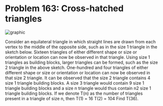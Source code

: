 # Problem 163: Cross-hatched triangles

![graphic](img163.gif)

Consider an equilateral triangle in which straight lines are drawn from
each vertex to the middle of the opposite side, such as in the size 1
triangle in the sketch below. Sixteen triangles of either different
shape or size or orientation or location can now be observed in that
triangle. Using size 1 triangles as building blocks, larger triangles
can be formed, such as the size 2 triangle in the above sketch.
One-hundred and four triangles of either different shape or size or
orientation or location can now be observed in that size 2 triangle. It
can be observed that the size 2 triangle contains 4 size 1 triangle
building blocks. A size 3 triangle would contain 9 size 1 triangle
building blocks and a size n triangle would thus contain n2 size 1
triangle building blocks. If we denote T(n) as the number of triangles
present in a triangle of size n, then T(1) = 16 T(2) = 104 Find T(36).